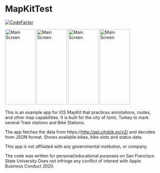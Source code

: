 # MapKitTest

[![CodeFactor](https://www.codefactor.io/repository/github/utkut/mapkittest/badge)](https://www.codefactor.io/repository/github/utkut/mapkittest)

<img src="https://github.com/utkut/MapKitTest/blob/master/Images/ss1.png?raw=true" width="100" height="250" title="Main Screen">
<img src="https://github.com/utkut/MapKitTest/blob/master/Images/ss2.png?raw=true" width="100" height="250" title="Main Screen">
<img src="https://github.com/utkut/MapKitTest/blob/master/Images/ss3.png?raw=true" width="100" height="250" title="Main Screen">
<img src="https://github.com/utkut/MapKitTest/blob/master/Images/ss4.png?raw=true" width="100" height="250" title="Main Screen">

This is an example app for iOS MapKit that practices annotations, routes, and other map capabilities. It is built for the city of Izmir, Turkey to mark several Tram stations and Bike Stations.

The app fetches the data from https://http://api.citybik.es/v2/ and decodes from JSON format. Shows available bikes, bike slots and status data.

This app is not affiliated with any governmental institution, or company. 

The code was written for personal/educational purposes on San Francisco State University
Does not infringe any conflict of interest with Apple Business Conduct 2020.
